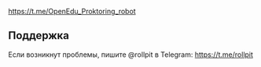 https://t.me/OpenEdu_Proktoring_robot


## Поддержка
Если возникнут проблемы, пишите @rollpit в Telegram: https://t.me/rollpit
